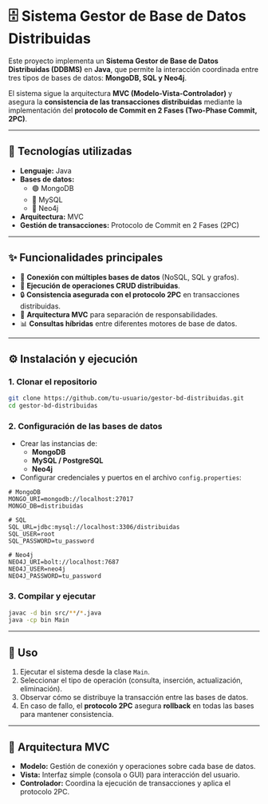 # 🗄️ Sistema Gestor de Base de Datos Distribuidas

Este proyecto implementa un **Sistema Gestor de Base de Datos Distribuidas (DDBMS)** en **Java**, que permite la interacción coordinada entre tres tipos de bases de datos: **MongoDB, SQL y Neo4j**.  

El sistema sigue la arquitectura **MVC (Modelo-Vista-Controlador)** y asegura la **consistencia de las transacciones distribuidas** mediante la implementación del **protocolo de Commit en 2 Fases (Two-Phase Commit, 2PC)**.

---

## 🚀 Tecnologías utilizadas
- **Lenguaje:** Java  
- **Bases de datos:**
  - 🟢 MongoDB  
  - 🐬 MySQL
  - 🔵 Neo4j
- **Arquitectura:** MVC  
- **Gestión de transacciones:** Protocolo de Commit en 2 Fases (2PC)  

---

## ✨ Funcionalidades principales
- 🔗 **Conexión con múltiples bases de datos** (NoSQL, SQL y grafos).  
- 📝 **Ejecución de operaciones CRUD distribuidas**.  
- 🔒 **Consistencia asegurada con el protocolo 2PC** en transacciones distribuidas.  
- 🧩 **Arquitectura MVC** para separación de responsabilidades.  
- 📊 **Consultas híbridas** entre diferentes motores de base de datos.  

---

## ⚙️ Instalación y ejecución

### 1. Clonar el repositorio
```bash
git clone https://github.com/tu-usuario/gestor-bd-distribuidas.git
cd gestor-bd-distribuidas
```

### 2. Configuración de las bases de datos
- Crear las instancias de:
  - **MongoDB**
  - **MySQL / PostgreSQL**
  - **Neo4j**
- Configurar credenciales y puertos en el archivo `config.properties`:
```properties
# MongoDB
MONGO_URI=mongodb://localhost:27017
MONGO_DB=distribuidas

# SQL
SQL_URL=jdbc:mysql://localhost:3306/distribuidas
SQL_USER=root
SQL_PASSWORD=tu_password

# Neo4j
NEO4J_URI=bolt://localhost:7687
NEO4J_USER=neo4j
NEO4J_PASSWORD=tu_password
```

### 3. Compilar y ejecutar
```bash
javac -d bin src/**/*.java
java -cp bin Main
```

---

## 📌 Uso
1. Ejecutar el sistema desde la clase `Main`.  
2. Seleccionar el tipo de operación (consulta, inserción, actualización, eliminación).  
3. Observar cómo se distribuye la transacción entre las bases de datos.  
4. En caso de fallo, el **protocolo 2PC** asegura **rollback** en todas las bases para mantener consistencia.  

---

## 📐 Arquitectura MVC
- **Modelo:** Gestión de conexión y operaciones sobre cada base de datos.  
- **Vista:** Interfaz simple (consola o GUI) para interacción del usuario.  
- **Controlador:** Coordina la ejecución de transacciones y aplica el protocolo 2PC.  
